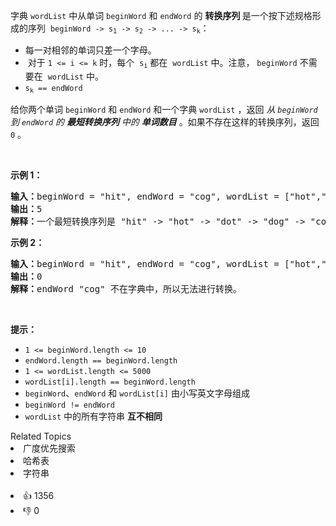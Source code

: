 <p>字典&nbsp;<code>wordList</code> 中从单词 <code>beginWord</code><em>&nbsp;</em>和 <code>endWord</code> 的 <strong>转换序列 </strong>是一个按下述规格形成的序列
 <meta charset="UTF-8" />&nbsp;<code>beginWord -&gt; s<sub>1</sub>&nbsp;-&gt; s<sub>2</sub>&nbsp;-&gt; ... -&gt; s<sub>k</sub></code>：</p>

<ul> 
 <li>每一对相邻的单词只差一个字母。</li> 
 <li>
  <meta charset="UTF-8" />&nbsp;对于&nbsp;<code>1 &lt;= i &lt;= k</code>&nbsp;时，每个
  <meta charset="UTF-8" />&nbsp;<code>s<sub>i</sub></code>&nbsp;都在
  <meta charset="UTF-8" />&nbsp;<code>wordList</code>&nbsp;中。注意， <code>beginWord</code><em>&nbsp;</em>不需要在
  <meta charset="UTF-8" />&nbsp;<code>wordList</code>&nbsp;中。
  <meta charset="UTF-8" /></li> 
 <li><code>s<sub>k</sub>&nbsp;== endWord</code></li> 
</ul>

<p>给你两个单词<em> </em><code>beginWord</code><em>&nbsp;</em>和 <code>endWord</code> 和一个字典 <code>wordList</code> ，返回 <em>从&nbsp;<code>beginWord</code> 到&nbsp;<code>endWord</code> 的 <strong>最短转换序列</strong> 中的 <strong>单词数目</strong></em> 。如果不存在这样的转换序列，返回 <code>0</code> 。</p> &nbsp;

<p><strong>示例 1：</strong></p>

<pre>
<strong>输入：</strong>beginWord = "hit", endWord = "cog", wordList = ["hot","dot","dog","lot","log","cog"]
<strong>输出：</strong>5
<strong>解释：</strong>一个最短转换序列是 "hit" -&gt; "hot" -&gt; "dot" -&gt; "dog" -&gt; "cog", 返回它的长度 5。
</pre>

<p><strong>示例 2：</strong></p>

<pre>
<strong>输入：</strong>beginWord = "hit", endWord = "cog", wordList = ["hot","dot","dog","lot","log"]
<strong>输出：</strong>0
<strong>解释：</strong>endWord "cog" 不在字典中，所以无法进行转换。</pre>

<p>&nbsp;</p>

<p><strong>提示：</strong></p>

<ul> 
 <li><code>1 &lt;= beginWord.length &lt;= 10</code></li> 
 <li><code>endWord.length == beginWord.length</code></li> 
 <li><code>1 &lt;= wordList.length &lt;= 5000</code></li> 
 <li><code>wordList[i].length == beginWord.length</code></li> 
 <li><code>beginWord</code>、<code>endWord</code> 和 <code>wordList[i]</code> 由小写英文字母组成</li> 
 <li><code>beginWord != endWord</code></li> 
 <li><code>wordList</code> 中的所有字符串 <strong>互不相同</strong></li> 
</ul>

<div><div>Related Topics</div><div><li>广度优先搜索</li><li>哈希表</li><li>字符串</li></div></div><br><div><li>👍 1356</li><li>👎 0</li></div>